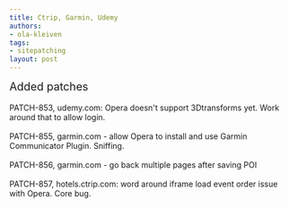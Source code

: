 ```yaml
---
title: Ctrip, Garmin, Udemy
authors:
- ola-kleiven
tags:
- sitepatching
layout: post
---
```

<span style="font-size: 140%">Added patches</span><br/><br/>PATCH-853, udemy.com: Opera doesn&#39;t support 3Dtransforms yet. Work around that to allow login.<br/><br/>PATCH-855, garmin.com - allow Opera to install and use Garmin Communicator Plugin. Sniffing.<br/><br/>PATCH-856, garmin.com - go back multiple pages after saving POI<br/><br/>PATCH-857, hotels.ctrip.com: word around iframe load event order issue with Opera. Core bug.
